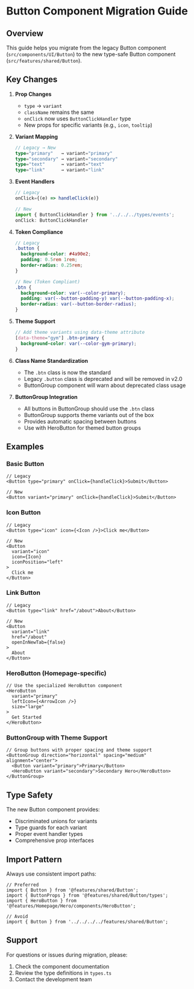 # Button Component Migration Guide

## Overview

This guide helps you migrate from the legacy Button component (`src/components/UI/Button`) to the new type-safe Button component (`src/features/shared/Button`).

## Key Changes

1. **Prop Changes**
   - `type` → `variant`
   - `className` remains the same
   - `onClick` now uses `ButtonClickHandler` type
   - New props for specific variants (e.g., `icon`, `tooltip`)

2. **Variant Mapping**
   ```typescript
   // Legacy → New
   type="primary"   → variant="primary"
   type="secondary" → variant="secondary"
   type="text"      → variant="text"
   type="link"      → variant="link"
   ```

3. **Event Handlers**
   ```typescript
   // Legacy
   onClick={(e) => handleClick(e)}

   // New
   import { ButtonClickHandler } from '../../../types/events';
   onClick: ButtonClickHandler
   ```

4. **Token Compliance**
   ```scss
   // Legacy
   .button {
     background-color: #4a90e2;
     padding: 0.5rem 1rem;
     border-radius: 0.25rem;
   }
   
   // New (Token Compliant)
   .btn {
     background-color: var(--color-primary);
     padding: var(--button-padding-y) var(--button-padding-x);
     border-radius: var(--button-border-radius);
   }
   ```

5. **Theme Support**
   ```scss
   // Add theme variants using data-theme attribute
   [data-theme="gym"] .btn-primary {
     background-color: var(--color-gym-primary);
   }
   ```

6. **Class Name Standardization**
   - The `.btn` class is now the standard
   - Legacy `.button` class is deprecated and will be removed in v2.0
   - ButtonGroup component will warn about deprecated class usage

7. **ButtonGroup Integration**
   - All buttons in ButtonGroup should use the `.btn` class
   - ButtonGroup supports theme variants out of the box
   - Provides automatic spacing between buttons
   - Use with HeroButton for themed button groups

## Examples

### Basic Button
```tsx
// Legacy
<Button type="primary" onClick={handleClick}>Submit</Button>

// New
<Button variant="primary" onClick={handleClick}>Submit</Button>
```

### Icon Button
```tsx
// Legacy
<Button type="icon" icon={<Icon />}>Click me</Button>

// New
<Button 
  variant="icon" 
  icon={Icon} 
  iconPosition="left"
>
  Click me
</Button>
```

### Link Button
```tsx
// Legacy
<Button type="link" href="/about">About</Button>

// New
<Button 
  variant="link" 
  href="/about"
  openInNewTab={false}
>
  About
</Button>
```

### HeroButton (Homepage-specific)
```tsx
// Use the specialized HeroButton component
<HeroButton
  variant="primary"
  leftIcon={<ArrowIcon />}
  size="large"
>
  Get Started
</HeroButton>
```

### ButtonGroup with Theme Support
```tsx
// Group buttons with proper spacing and theme support
<ButtonGroup direction="horizontal" spacing="medium" alignment="center">
  <Button variant="primary">Primary</Button>
  <HeroButton variant="secondary">Secondary Hero</HeroButton>
</ButtonGroup>
```

## Type Safety

The new Button component provides:
- Discriminated unions for variants
- Type guards for each variant
- Proper event handler types
- Comprehensive prop interfaces

## Import Pattern

Always use consistent import paths:

```tsx
// Preferred
import { Button } from '@features/shared/Button';
import { ButtonProps } from '@features/shared/Button/types';
import { HeroButton } from '@features/Homepage/Hero/components/HeroButton';

// Avoid
import { Button } from '../../../../features/shared/Button';
```

## Support

For questions or issues during migration, please:
1. Check the component documentation
2. Review the type definitions in `types.ts`
3. Contact the development team 